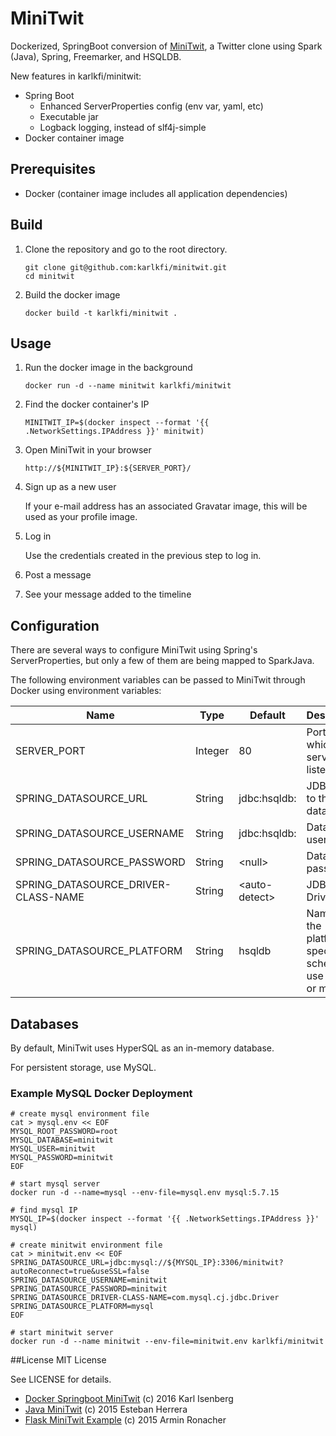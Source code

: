# MiniTwit

Dockerized, SpringBoot conversion of [MiniTwit](https://github.com/eh3rrera/minitwit), a Twitter clone using Spark (Java), Spring, Freemarker, and HSQLDB.

New features in karlkfi/minitwit:
- Spring Boot
  - Enhanced ServerProperties config (env var, yaml, etc)
  - Executable jar
  - Logback logging, instead of slf4j-simple
- Docker container image

## Prerequisites

- Docker (container image includes all application dependencies)

## Build

1. Clone the repository and go to the root directory.

    ```
    git clone git@github.com:karlkfi/minitwit.git
    cd minitwit
    ```

1. Build the docker image

    ```
    docker build -t karlkfi/minitwit .
    ```

## Usage

1. Run the docker image in the background

    ```
    docker run -d --name minitwit karlkfi/minitwit
    ```

1. Find the docker container's IP

    ```
    MINITWIT_IP=$(docker inspect --format '{{ .NetworkSettings.IPAddress }}' minitwit)
    ```

1. Open MiniTwit in your browser

    ```
    http://${MINITWIT_IP}:${SERVER_PORT}/
    ```

1. Sign up as a new user

    If your e-mail address has an associated Gravatar image, this will be used as your profile image.

1. Log in

    Use the credentials created in the previous step to log in.

1. Post a message

1. See your message added to the timeline

## Configuration

There are several ways to configure MiniTwit using Spring's ServerProperties, but only a few of them are being mapped to SparkJava.

The following environment variables can be passed to MiniTwit through Docker using environment variables:

| Name | Type | Default | Description |
|------|------|---------|-------------|
| SERVER_PORT | Integer | 80 | Port on which the server will listen |
| SPRING_DATASOURCE_URL | String | jdbc:hsqldb:<db-info> | JDBC path to the database |
| SPRING_DATASOURCE_USERNAME | String | jdbc:hsqldb:<db-info> | Database username |
| SPRING_DATASOURCE_PASSWORD | String | &lt;null&gt;| Database password |
| SPRING_DATASOURCE_DRIVER-CLASS-NAME | String | &lt;auto-detect&gt; | JDBC Driver class |
| SPRING_DATASOURCE_PLATFORM | String | hsqldb | Name of the platform-specific schema to use (hsqldb or mysql) |

## Databases

By default, MiniTwit uses HyperSQL as an in-memory database.

For persistent storage, use MySQL.

### Example MySQL Docker Deployment

```
# create mysql environment file
cat > mysql.env << EOF
MYSQL_ROOT_PASSWORD=root
MYSQL_DATABASE=minitwit
MYSQL_USER=minitwit
MYSQL_PASSWORD=minitwit
EOF

# start mysql server
docker run -d --name=mysql --env-file=mysql.env mysql:5.7.15

# find mysql IP
MYSQL_IP=$(docker inspect --format '{{ .NetworkSettings.IPAddress }}' mysql)

# create minitwit environment file
cat > minitwit.env << EOF
SPRING_DATASOURCE_URL=jdbc:mysql://${MYSQL_IP}:3306/minitwit?autoReconnect=true&useSSL=false
SPRING_DATASOURCE_USERNAME=minitwit
SPRING_DATASOURCE_PASSWORD=minitwit
SPRING_DATASOURCE_DRIVER-CLASS-NAME=com.mysql.cj.jdbc.Driver
SPRING_DATASOURCE_PLATFORM=mysql
EOF

# start minitwit server
docker run -d --name minitwit --env-file=minitwit.env karlkfi/minitwit
```

##License
MIT License

See LICENSE for details.

- [Docker Springboot MiniTwit](https://github.com/karlkfi/minitwit) (c) 2016 Karl Isenberg
- [Java MiniTwit](https://github.com/eh3rrera/minitwit) (c) 2015 Esteban Herrera
- [Flask MiniTwit Example](https://github.com/pallets/flask/tree/master/examples/minitwit) (c) 2015 Armin Ronacher
